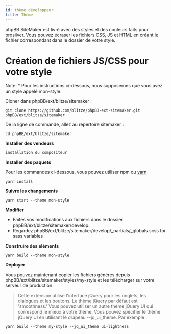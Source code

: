 ```yaml
---
id: thème développeur
title: Thème
---
```


phpBB SiteMaker est livré avec des styles et des couleurs faits pour prosilver. Vous pouvez écraser les fichiers CSS, JS et HTML en créant le fichier correspondant dans le dossier de votre style.

# Création de fichiers JS/CSS pour votre style

Note: * Pour les instructions ci-dessous, nous supposerons que vous avez un style appelé mon-style.

Cloner dans phpBB/ext/blitze/sitemaker :

    git clone https://github.com/blitze/phpBB-ext-sitemaker.git phpBB/ext/blitze/sitemaker
    

De la ligne de commande, allez au répertoire sitemaker :

    cd phpBB/ext/blitze/sitemaker
    

**Installer des vendeurs**

    installation du compositeur
    

**Installer des paquets**

Pour les commandes ci-dessous, vous pouvez utiliser npm ou [yarn](https://yarnpkg.com)

    yarn install
    

**Suivre les changements**

    yarn start --theme mon-style
    

**Modifier**

* Faites vos modifications aux fichiers dans le dossier phpBB/ext/blitze/sitemaker/develop.
* Regardez phpBB/ext/blitze/sitemaker/develop/_partials/_globals.scss for sass variables

**Construire des éléments**

    yarn build --theme mon-style
    

**Déployer**

Vous pouvez maintenant copier les fichiers générés depuis phpBB/ext/blitze/sitemaker/styles/my-style et les télécharger sur votre serveur de production.

> Cette extension utilise l'interface jQuery pour les onglets, les dialogues et les boutons. Le thème jQuery par défaut est 'smoothness.' Vous pouvez utiliser un autre thème jQuery UI qui correspond le mieux à votre thème. Vous pouvez spécifier le thème jQuery UI en utilisant le drapeau --jq_ui_theme. Par exemple :

    yarn build --theme my-style --jq_ui_theme ui-lightness